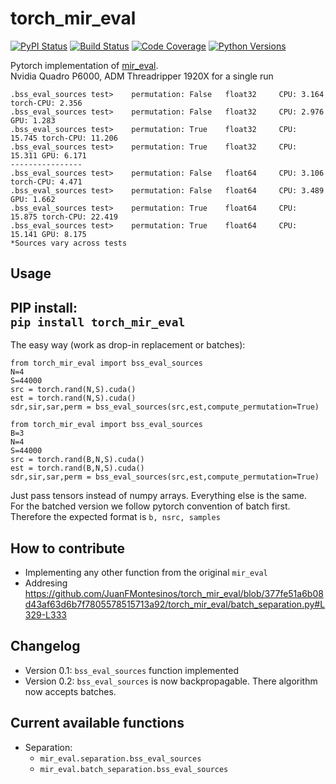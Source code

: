 # torch_mir_eval


[![PyPI Status](https://badge.fury.io/py/torch-mir-eval.svg)](https://badge.fury.io/py/torch-mir-eval)
[![Build Status](https://github.com/JuanFMontesinos/torch_mir_eval/workflows/CI/badge.svg)](https://github.com/JuanFMontesinos/torch_mir_eval)
[![Code Coverage](https://codecov.io/gh/JuanFMontesinos/torch_mir_eval/branch/main/graph/badge.svg)](https://codecov.io/gh/JuanFMontesinos/torch_mir_eval)
[![Python Versions](https://img.shields.io/pypi/pyversions/asteroid.svg)](https://pypi.org/project/asteroid/)


Pytorch implementation of [mir_eval](https://craffel.github.io/mir_eval/).  
Nvidia Quadro P6000, ADM Threadripper 1920X for a single run




```
.bss_eval_sources test>	   permutation: False	float32 	CPU: 3.164	torch-CPU: 2.356
.bss_eval_sources test>	   permutation: False	float32 	CPU: 2.976	GPU: 1.283
.bss_eval_sources test>	   permutation: True	float32 	CPU: 15.745	torch-CPU: 11.206
.bss_eval_sources test>	   permutation: True	float32 	CPU: 15.311	GPU: 6.171
----------------
.bss_eval_sources test>	   permutation: False	float64 	CPU: 3.106	torch-CPU: 4.471
.bss_eval_sources test>	   permutation: False	float64 	CPU: 3.489	GPU: 1.662
.bss_eval_sources test>	   permutation: True	float64 	CPU: 15.875	torch-CPU: 22.419
.bss_eval_sources test>	   permutation: True	float64 	CPU: 15.141	GPU: 8.175
*Sources vary across tests  
```
## Usage
PIP install:  
`pip install torch_mir_eval`  
----------------
The easy way (work as drop-in replacement or batches):
```
from torch_mir_eval import bss_eval_sources
N=4
S=44000
src = torch.rand(N,S).cuda()
est = torch.rand(N,S).cuda()
sdr,sir,sar,perm = bss_eval_sources(src,est,compute_permutation=True)
```
```
from torch_mir_eval import bss_eval_sources
B=3
N=4
S=44000
src = torch.rand(B,N,S).cuda()
est = torch.rand(B,N,S).cuda()
sdr,sir,sar,perm = bss_eval_sources(src,est,compute_permutation=True)
```
Just pass tensors instead of numpy arrays. Everything else is the same.  
For the batched version we follow pytorch convention of batch first.
Therefore the expected format is `b, nsrc, samples`

## How to contribute  
- Implementing any other function from the original `mir_eval`
- Addresing https://github.com/JuanFMontesinos/torch_mir_eval/blob/377fe51a6b08d43af63d6b7f7805578515713a92/torch_mir_eval/batch_separation.py#L329-L333
## Changelog  
- Version 0.1: `bss_eval_sources` function implemented  
- Version 0.2: `bss_eval_sources` is now backpropagable. There algorithm now accepts batches. 

## Current available functions  
* Separation: 
  - `mir_eval.separation.bss_eval_sources`
  - `mir_eval.batch_separation.bss_eval_sources`
